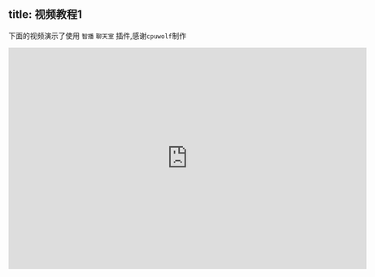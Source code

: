 title: 视频教程1
---

下面的视频演示了使用 `智播` `聊天室` 插件,感谢`cpuwolf`制作

<iframe style="width:704px;height:436px;" src="http://cdn.aixifan.com/player/ACFlashPlayer.out.swf?vid=5136132&ref=http://www.acfun.cn/v/ac3679676" id="ACFlashPlayer-re" frameborder="0"></iframe>